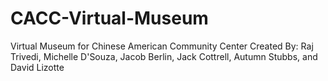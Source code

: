 # CACC-Virtual-Museum
Virtual Museum for Chinese American Community Center
Created By:
Raj Trivedi, Michelle D'Souza, Jacob Berlin, Jack Cottrell, Autumn Stubbs, and David Lizotte 
